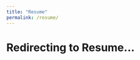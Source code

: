 ```yaml
---
title: "Resume"
permalink: /resume/
---
```


<html>
<head><title>Resume</title></head>
<body>
  <h1>Redirecting to Resume...</h1>
  <script>
    window.location.href = "https://drive.google.com/file/d/19-Qx9xfl2c2upuwZ_dKqyDiDdn4DXaQb/view?usp=sharing";
  </script>
</body>
</html>
